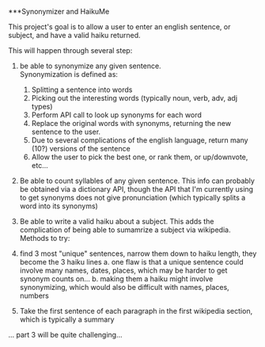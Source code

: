 ***Synonymizer and HaikuMe

This project's goal is to allow a user to enter an english sentence, or subject, and have a valid haiku returned.

This will happen through several step:
1. be able to synonymize any given sentence.  
  Synonymization is defined as:
    1. Splitting a sentence into words
    2. Picking out the interesting words (typically noun, verb, adv, adj types)
    3. Perform API call to look up synonyms for each word
    4. Replace the original words with synonyms, returning the new sentence to the user.
    5. Due to several complications of the english language, return many (10?) versions of the sentence
    6. Allow the user to pick the best one, or rank them, or up/downvote, etc...

2. Be able to count syllables of any given sentence.  This info can probably be obtained via a dictionary API, though the API that I'm currently using to get synonyms does not give pronunciation (which typically splits a word into its synonyms)

3. Be able to write a valid haiku about a subject.  This adds the complication of being able to sumamrize a subject via wikipedia.  Methods to try:
  1. find 3 most "unique" sentences, narrow them down to haiku length, they become the 3 haiku lines
     a. one flaw is that a unique sentence could involve many names, dates, places, which may be harder to get synonym counts on...
     b. making them a haiku might involve synonymizing, which would also be difficult with names, places, numbers
  2. Take the first sentence of each paragraph in the first wikipedia section, which is typically a summary

... part 3 will be quite challenging...
